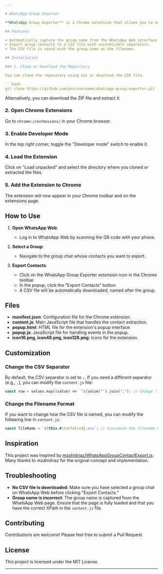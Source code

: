 ```yaml
---

# WhatsApp Group Exporter

**WhatsApp Group Exporter** is a Chrome extension that allows you to export contacts from a WhatsApp Web group chat as a CSV file. The CSV file will include the phone number, name, push name, and the group name for each contact.

## Features

- Automatically capture the group name from the WhatsApp Web interface.
- Export group contacts to a CSV file with customizable separators.
- The CSV file is saved with the group name as the filename.

## Installation

### 1. Clone or Download the Repository

You can clone the repository using Git or download the ZIP file.

```bash
git clone https://github.com/yourusername/whatsapp-group-exporter.git
```

Alternatively, you can download the ZIP file and extract it.

### 2. Open Chrome Extensions

Go to `chrome://extensions/` in your Chrome browser.

### 3. Enable Developer Mode

In the top right corner, toggle the "Developer mode" switch to enable it.

### 4. Load the Extension

Click on "Load unpacked" and select the directory where you cloned or extracted the files.

### 5. Add the Extension to Chrome

The extension will now appear in your Chrome toolbar and on the extensions page.

## How to Use

1. **Open WhatsApp Web**:
   - Log in to WhatsApp Web by scanning the QR code with your phone.
   
2. **Select a Group**:
   - Navigate to the group chat whose contacts you want to export.
   
3. **Export Contacts**:
   - Click on the WhatsApp Group Exporter extension icon in the Chrome toolbar.
   - In the popup, click the "Export Contacts" button.
   - A CSV file will be automatically downloaded, named after the group.

## Files

- **manifest.json**: Configuration file for the Chrome extension.
- **content.js**: Main JavaScript file that handles the contact extraction.
- **popup.html**: HTML file for the extension's popup interface.
- **popup.js**: JavaScript file for handling events in the popup.
- **icon16.png, icon48.png, icon128.png**: Icons for the extension.

## Customization

### Change the CSV Separator

By default, the CSV separator is set to `;`. If you need a different separator (e.g., `,`), you can modify the `content.js` file:

```javascript
const row = values.map((value) => `"${value}"`).join(";"); // Change ";" to ","
```

### Change the Filename Format

If you want to change how the CSV file is named, you can modify the following line in `content.js`:

```javascript
const fileName = `${this.#chatToFind}.csv`; // Customize the filename here
```

## Inspiration

This project was inspired by [mzahidriaz/WhatsAppGroupContactExport.js](https://gist.github.com/mzahidriaz/4c5404fe24e3c6a00d7bd82b3ca328e7). Many thanks to mzahidriaz for the original concept and implementation.

## Troubleshooting

- **No CSV file is downloaded**: Make sure you have selected a group chat on WhatsApp Web before clicking "Export Contacts."
- **Group name is incorrect**: The group name is captured from the WhatsApp Web page. Ensure that the page is fully loaded and that you have the correct XPath in the `content.js` file.

## Contributing

Contributions are welcome! Please feel free to submit a Pull Request.

## License

This project is licensed under the MIT License.

---
```

